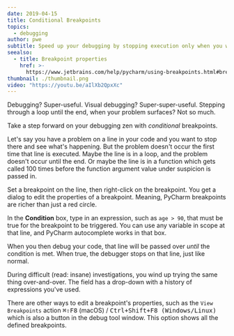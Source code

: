 ```yaml
---
date: 2019-04-15
title: Conditional Breakpoints
topics:
  - debugging
author: pwe
subtitle: Speed up your debugging by stopping execution only when you want to.
seealso:
  - title: Breakpoint properties
    href: >-
      https://www.jetbrains.com/help/pycharm/using-breakpoints.html#breakpoint-properties
thumbnail: ./thumbnail.png
video: "https://youtu.be/aIlXb2QpxXc"
---
```


Debugging? Super-useful. Visual debugging? Super-super-useful. Stepping through a loop until the end, when your problem surfaces? Not so much.

Take a step forward on your debugging zen with _conditional_ breakpoints.

Let's say you have a problem on a line in your code and you want to stop there and see what's happening. But the problem doesn't occur the first time that line is executed. Maybe the line is in a loop, and the problem doesn't occur until the end. Or maybe the line is in a function which gets called 100 times before the function argument value under suspicion is passed in.

Set a breakpoint on the line, then right-click on the breakpoint. You get a dialog to edit the properties of a breakpoint. Meaning, PyCharm breakpoints are richer than just a red circle.

In the **Condition** box, type in an expression, such as `age > 90`, that must be true for the breakpoint to be triggered. You can use any variable in scope at that line, and PyCharm autocomplete works in that box.

When you then debug your code, that line will be passed over _until_ the condition is met. When true, the debugger stops on that line, just like normal.

During difficult (read: insane) investigations, you wind up trying the same thing over-and-over. The field has a drop-down with a history of expressions you've used.

There are other ways to edit a breakpoint's properties, such as the `View Breakpoints` action <kbd>⌘⇧F8</kbd> (macOS) / <kbd>Ctrl+Shift+F8 (Windows/Linux)</kbd> which is also a button in the debug tool window. This option shows all the defined breakpoints.
